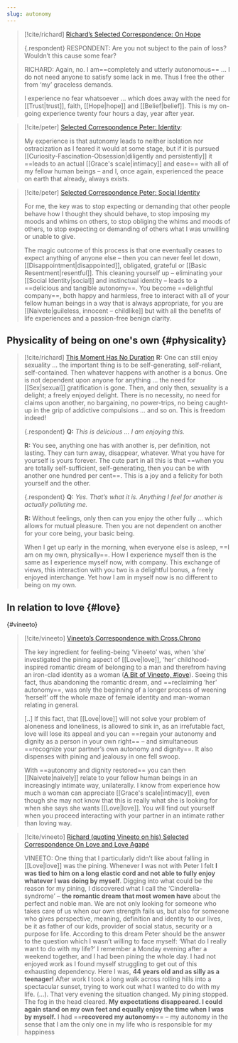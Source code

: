 ```yaml
---
slug: autonomy
---
```


> [!cite/richard] [Richard’s Selected Correspondence: On Hope](https://www.actualfreedom.com.au/richard/selectedcorrespondence/sc-hope.htm)
> 
> {.respondent}
> RESPONDENT: Are you not subject to the pain of loss? Wouldn’t this cause some fear?
> 
> RICHARD: Again, no. I am==completely and utterly autonomous== ... I do not need anyone to satisfy some lack in me. Thus I free the other from ‘my’ graceless demands.
> 
> I experience no fear whatsoever ... which does away with the need for [[Trust|trust]], faith, [[Hope|hope]] and [[Belief|belief]]. This is my on-going experience twenty four hours a day, year after year.



> [!cite/peter] [Selected Correspondence Peter: Identity](http://www.actualfreedom.com.au/actualism/peter/selected-correspondence/corr-identity.htm):
> 
> My experience is that autonomy leads to neither isolation nor ostracization as I feared it would at some stage, but if it is pursued [[Curiosity-Fascination-Obsession|diligently and persistently]] it ==leads to an actual [[Grace's scale|intimacy]] and ease== with all of my fellow human beings – and I, once again, experienced the peace on earth that already, always exists.

> [!cite/peter] [Selected Correspondence Peter: Social Identity](https://actualfreedom.com.au/actualism/peter/selected-correspondence/corr-socialidentity2.htm)
> 
> For me, the key was to stop expecting or demanding that other people behave how I thought they should behave, to stop imposing my moods and whims on others, to stop obliging the whims and moods of others, to stop expecting or demanding of others what I was unwilling or unable to give.
> 
> The magic outcome of this process is that one eventually ceases to expect anything of anyone else – then you can never feel let down, [[Disappointment|disappointed]], obligated, grateful or [[Basic Resentment|resentful]]. This cleaning yourself up – eliminating your [[Social Identity|social]] and instinctual identity – leads to a ==delicious and tangible autonomy==. You become ==delightful company==, both happy and harmless, free to interact with all of your fellow human beings in a way that is always appropriate, for you are [[Naivete|guileless, innocent – childlike]] but with all the benefits of life experiences and a passion-free benign clarity.

## Physicality of being on one's own {#physicality}

> [!cite/richard] [This Moment Has No Duration](https://www.actualfreedom.com.au/richard/audiotapeddialogues/thismomenthasnoduration.htm)
> **R:** One can still enjoy sexuality ... the important thing is to be self-generating, self-reliant, self-contained. Then whatever happens with another is a bonus. One is not dependent upon anyone for anything ... the need for [[Sex|sexual]] gratification is gone. Then, and only then, sexuality is a delight; a freely enjoyed delight. There is no necessity, no need for claims upon another, no bargaining, no power-trips, no being caught-up in the grip of addictive compulsions ... and so on. This is freedom indeed!
> 
> {.respondent}
> **Q:** _This is delicious ... I am enjoying this._
> 
> **R:** You see, anything one has with another is, per definition, not lasting. They can turn away, disappear, whatever. What you have for yourself is yours forever. The cute part in all this is that ==when you are totally self-sufficient, self-generating, then you can be with another one hundred per cent==. This is a joy and a felicity for both yourself and the other.
> 
> {.respondent}
> **Q:** _Yes. That’s what it is. Anything I feel for another is actually polluting me._
> 
> **R:** Without feelings, only then can you enjoy the other fully ... which allows for mutual pleasure. Then you are not dependent on another for your core being, your basic being.
> 
> When I get up early in the morning, when everyone else is asleep, ==I am on my own, physically==. How I experience myself then is the same as I experience myself now, with company. This exchange of views, this interaction with you two is a delightful bonus, a freely enjoyed interchange. Yet how I am in myself now is no different to being on my own.

## In relation to love {#love}

{#vineeto}
> [!cite/vineeto] [Vineeto’s Correspondence with Cross.Chrono](https://actualfreedom.com.au/actualism/actualvineeto/crosscrono.htm)
> 
> The key ingredient for feeling-being ‘Vineeto’ was, when ‘she’ investigated the pining aspect of [[Love|love]], ‘her’ childhood-inspired romantic dream of belonging to a man and therefrom having an iron-clad identity as a woman ([A Bit of Vineeto, \#love](https://actualfreedom.com.au/actualism/vineeto/vineeto.htm#love)). Seeing this fact, thus abandoning the romantic dream, and ==reclaiming ‘her’ autonomy==, was only the beginning of a longer process of weening ‘herself’ off the whole maze of female identity and man-woman relating in general.
> 
> [..] If this fact, that [[Love|love]] will not solve your problem of aloneness and loneliness, is allowed to sink in, as an irrefutable fact, love will lose its appeal and you can ==regain your autonomy and dignity as a person in your own right== – and simultaneous ==recognize your partner’s own autonomy and dignity==. It also dispenses with pining and jealousy in one fell swoop.
> 
> With ==autonomy and dignity restored== you can then [[Naivete|naively]] relate to your fellow human beings in an increasingly intimate way, unilaterally. I know from experience how much a woman can appreciate [[Grace's scale|intimacy]], even though she may not know that this is really what she is looking for when she says she wants [[Love|love]]. You will find out yourself when you proceed interacting with your partner in an intimate rather than loving way.

> [!cite/vineeto] [Richard (quoting Vineeto on his) Selected Correspondence On Love and Love Agapé](https://actualfreedom.com.au/richard/selectedcorrespondence/sc-love.htm)
> 
> VINEETO: One thing that I particularly didn’t like about falling in [[Love|love]] was the pining. Whenever I was not with Peter I felt **I was tied to him on a long elastic cord and not able to fully enjoy whatever I was doing by myself**. Digging into what could be the reason for my pining, I discovered what I call the ‘Cinderella-syndrome’ – **the romantic dream that most women have** about the perfect and noble man. We are not only looking for someone who takes care of us when our own strength fails us, but also for someone who gives perspective, meaning, definition and identity to our lives, be it as father of our kids, provider of social status, security or a purpose for life. According to this dream Peter should be the answer to the question which I wasn’t willing to face myself: ‘What do I really want to do with my life?’ I remember a Monday evening after a weekend together, and I had been pining the whole day. I had not enjoyed work as I found myself struggling to get out of this exhausting dependency. Here I was, **44 years old and as silly as a teenager!** After work I took a long walk across rolling hills into a spectacular sunset, trying to work out what I wanted to do with my life. (...). That very evening the situation changed. My pining stopped. The fog in the head cleared. **My expectations disappeared. I could again stand on my own feet and equally enjoy the time when I was by myself.** I had ==**recovered my autonomy**== – my autonomy in the sense that I am the only one in my life who is responsible for my happiness
